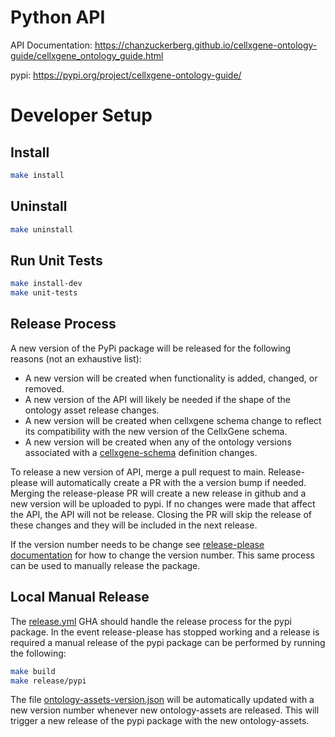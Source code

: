 # Python API

API Documentation: https://chanzuckerberg.github.io/cellxgene-ontology-guide/cellxgene_ontology_guide.html

pypi: https://pypi.org/project/cellxgene-ontology-guide/

# Developer Setup

## Install

```bash
make install
```

## Uninstall

```bash
make uninstall
```

## Run Unit Tests

```bash
make install-dev
make unit-tests
```

## Release Process

A new version of the PyPi package will be released for the following reasons (not an exhaustive list):

- A new version will be created when functionality is added, changed, or removed.
- A new version of the API will likely be needed if the shape of the ontology asset release changes.
- A new version will be created when cellxgene schema change to reflect its compatibility with the new version of the CellxGene schema.
- A new version will be created when any of the ontology versions associated with a [cellxgene-schema](https://github.com/chanzuckerberg/single-cell-curation/tree/main/schema) definition changes.

To release a new version of API, merge a pull request to main. Release-please will automatically create a PR with the a version bump if needed. Merging the release-please PR will create a new release in github and a new version will be uploaded to pypi. If no changes were made that affect the API, the API will not be release. Closing the PR will skip the release of these changes and they will be included in the next release.

If the version number needs to be change see [release-please documentation](https://github.com/googleapis/release-please?tab=readme-ov-file#how-do-i-change-the-version-number) for how to change the version number. This same process can be used to manually release the package.

## Local Manual Release

The [release.yml](../../.github/workflows/release.yml) GHA should handle the release process for the pypi package. In the event release-please has stopped working and a release is required a manual release of the pypi package can be performed by running the following:

```bash
make build
make release/pypi
```

The file [ontology-assets-version.json](./ontology-assets-version.json) will be automatically updated with a new version number whenever new ontology-assets are released. This will trigger a new release of the pypi package with the new ontology-assets.
